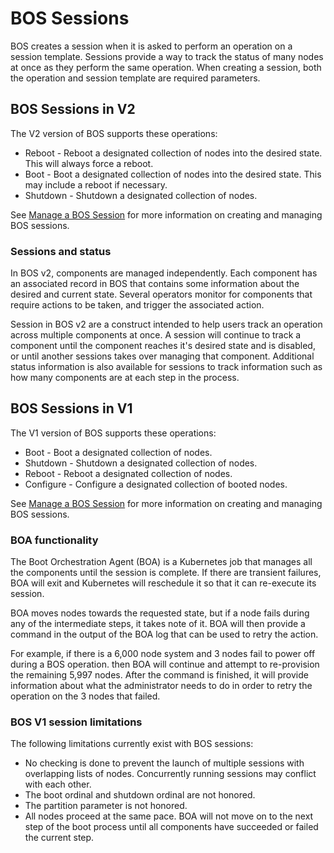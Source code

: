 # BOS Sessions

BOS creates a session when it is asked to perform an operation on a session template.  Sessions provide a way to track the status of many nodes at once as they perform the same operation.  When creating a session, both the operation and session template are required parameters.

## BOS Sessions in V2

The V2 version of BOS supports these operations:

* Reboot - Reboot a designated collection of nodes into the desired state.  This will always force a reboot.
* Boot - Boot a designated collection of nodes into the desired state.  This may include a reboot if necessary.
* Shutdown - Shutdown a designated collection of nodes.

See [Manage a BOS Session](Manage_a_BOS_Session.md) for more information on creating and managing BOS sessions.

### Sessions and status

In BOS v2, components are managed independently.  Each component has an associated record in BOS that contains some information about the desired and current state.
Several operators monitor for components that require actions to be taken, and trigger the associated action.

Session in BOS v2 are a construct intended to help users track an operation across multiple components at once.
A session will continue to track a component until the component reaches it's desired state and is disabled, or until another sessions takes over managing that component.
Additional status information is also available for sessions to track information such as how many components are at each step in the process. 

## BOS Sessions in V1

The V1 version of BOS supports these operations:

* Boot - Boot a designated collection of nodes.
* Shutdown - Shutdown a designated collection of nodes.
* Reboot - Reboot a designated collection of nodes.
* Configure - Configure a designated collection of booted nodes.

See [Manage a BOS Session](Manage_a_BOS_Session.md) for more information on creating and managing BOS sessions.

### BOA functionality

The Boot Orchestration Agent \(BOA\) is a Kubernetes job that manages all the components until the session is complete.  If there are transient failures, BOA will exit and Kubernetes will reschedule it so that it can re-execute its session.

BOA moves nodes towards the requested state, but if a node fails during any of the intermediate steps, it takes note of it.
BOA will then provide a command in the output of the BOA log that can be used to retry the action.

For example, if there is a 6,000 node system and 3 nodes fail to power off during a BOS operation.
then BOA will continue and attempt to re-provision the remaining 5,997 nodes.
After the command is finished, it will provide information about what the administrator needs to do in order to retry the operation on the 3 nodes that failed.

### BOS V1 session limitations

The following limitations currently exist with BOS sessions:

* No checking is done to prevent the launch of multiple sessions with overlapping lists of nodes.
  Concurrently running sessions may conflict with each other.
* The boot ordinal and shutdown ordinal are not honored.
* The partition parameter is not honored.
* All nodes proceed at the same pace.  BOA will not move on to the next step of the boot process until
  all components have succeeded or failed the current step.
